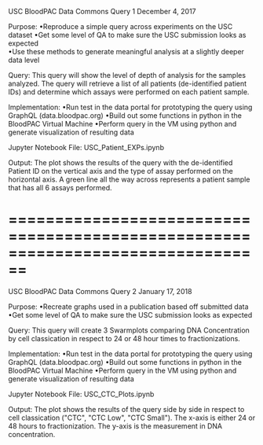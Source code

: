 USC BloodPAC Data Commons Query 1
December 4, 2017

Purpose:
    •Reproduce a simple query across experiments on the USC dataset 
    •Get some level of QA to make sure the USC submission looks as expected   
    •Use these methods to generate meaningful analysis at a slightly deeper data level

Query:
This query will show the level of depth of analysis for the samples analyzed.  The query will retrieve a list of all patients
 (de-identified patient IDs) and determine which assays were performed on each patient sample.  

Implementation:
    •Run test in the data portal for prototyping the query using GraphQL (data.bloodpac.org)
    •Build out some functions in python in the BloodPAC Virtual Machine
    •Perform query in the VM using python and generate visualization of resulting data 

Jupyter Notebook File:
USC_Patient_EXPs.ipynb


Output:
The plot shows the results of the query with the de-identified Patient ID on the vertical axis and the type of assay performed
 on the horizontal axis. A green line all the way across represents a patient sample that has all 6 assays performed.


================================================================================
================================================================================
 
 
 
USC BloodPAC Data Commons Query 2
January 17, 2018

Purpose:
    •Recreate graphs used in a publication based off submitted data
    •Get some level of QA to make sure the USC submission looks as expected   

Query:
This query will create 3 Swarmplots comparing DNA Concentration by cell classication in respect to 24 or 48 hour times to fractionizations.

Implementation:
    •Run test in the data portal for prototyping the query using GraphQL (data.bloodpac.org)
    •Build out some functions in python in the BloodPAC Virtual Machine
    •Perform query in the VM using python and generate visualization of resulting data 

Jupyter Notebook File:
USC_CTC_Plots.ipynb


Output:
The plot shows the results of the query side by side in respect to cell classication ("CTC", "CTC Low", "CTC Small"). The x-axis is either
24 or 48 hours to fractionization. The y-axis is the measurement in DNA concentration.

